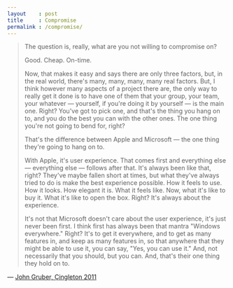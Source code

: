 ```yaml
---
layout    : post
title     : Compromise
permalink : /compromise/
---
```


> The question is, really, what are you not willing to compromise on?
> 
> Good. Cheap. On-time.
> 
> Now, that makes it easy and says there are only three factors, but, in the
> real world, there's many, many, many, many real factors. But, I think however
> many aspects of a project there are, the only way to really get it done is to
> have one of them that your group, your team, your whatever &mdash; yourself,
> if you're doing it by yourself &mdash; is the main one. Right?  You've got to
> pick one, and that's the thing you hang on to, and you do the best you can
> with the other ones. The one thing you're not going to bend for, right?
> 
> That's the difference between Apple and Microsoft &mdash; the one thing
> they're going to hang on to.
> 
> With Apple, it's user experience. That comes first and everything else &mdash;
> everything else &mdash; follows after that. It's always been like that, right?
> They've maybe fallen short at times, but what they've always tried to do is
> make the best experience possible. How it feels to use. How it looks. How
> elegant it is. What it feels like. Now, what it's like to buy it. What it's
> like to open the box. Right? It's always about the experience.
> 
> It's not that Microsoft doesn't care about the user experience, it's just
> never been first. I think first has always been that mantra "Windows
> everywhere." Right? It's to get it everywhere, and to get as many features in,
> and keep as many features in, so that anywhere that they might be able to use
> it, you can say, "Yes, you can use it." And, not necessarily that you should,
> but you can. And, that's their one thing they hold on to.

&mdash; [John Gruber, Çingleton 2011](http://vimeo.com/31926572)
